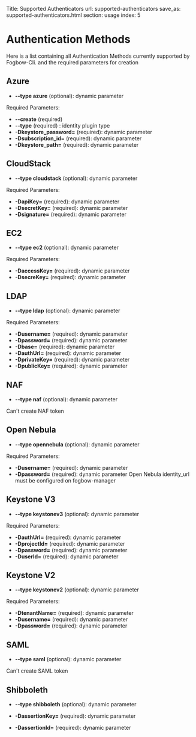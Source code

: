 Title: Supported Authenticators
url: supported-authenticators
save_as: supported-authenticators.html
section: usage
index: 5

Authentication Methods
==========

Here is a list containing all Authentication Methods currently supported by Fogbow-Cli. and the required parameters for creation

## Azure
* **--type azure** (optional): dynamic parameter

Required Parameters:
* **--create** (required)
* **--type** (required) : identity plugin type
* **-Dkeystore_password=** (required): dynamic parameter
* **-Dsubscription_id=** (required): dynamic parameter
* **-Dkeystore_path=** (required): dynamic parameter

## CloudStack
* **--type cloudstack** (optional): dynamic parameter

Required Parameters:
* **-DapiKey=** (required): dynamic parameter
* **-DsecretKey=** (required): dynamic parameter
* **-Dsignature=** (required): dynamic parameter

## EC2
* **--type ec2** (optional): dynamic parameter

Required Parameters:
* **-DaccessKey=** (required): dynamic parameter
* **-DsecreKey=** (required): dynamic parameter

## LDAP
* **--type ldap** (optional): dynamic parameter


Required Parameters:
* **-Dusername=** (required): dynamic parameter
* **-Dpassword=** (required): dynamic parameter
* **-Dbase=** (required): dynamic parameter
* **-DauthUrl=** (required): dynamic parameter
* **-DprivateKey=**   (required): dynamic parameter
* **-DpublicKey=** (required): dynamic parameter

## NAF
* **--type naf** (optional): dynamic parameter

Can't create NAF token

## Open Nebula
* **--type opennebula** (optional): dynamic parameter

Required Parameters:
* **-Dusername=** (required): dynamic parameter
* **-Dpassword=** (required): dynamic parameter
Open Nebula identity_url must be configured on fogbow-manager

## Keystone V3
* **--type keystonev3** (optional): dynamic parameter

Required Parameters:
* **-DauthUrl=** (required): dynamic parameter
* **-DprojectId=** (required): dynamic parameter
* **-Dpassword=** (required): dynamic parameter
* **-DuserId=** (required): dynamic parameter

## Keystone V2
* **--type keystonev2** (optional): dynamic parameter

Required Parameters:
* **-DtenantName=** (required): dynamic parameter
* **-Dusername=** (required): dynamic parameter
* **-Dpassword=** (required): dynamic parameter

## SAML
* **--type saml** (optional): dynamic parameter

Can't create SAML token

## Shibboleth
* **--type shibboleth** (optional): dynamic parameter

* **-DassertionKey=** (required): dynamic parameter
* **-DassertionId=** (required): dynamic parameter

